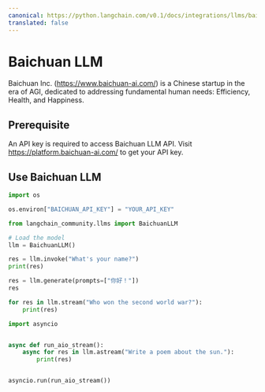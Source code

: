 ```yaml
---
canonical: https://python.langchain.com/v0.1/docs/integrations/llms/baichuan
translated: false
---
```


# Baichuan LLM

Baichuan Inc. (https://www.baichuan-ai.com/) is a Chinese startup in the era of AGI, dedicated to addressing fundamental human needs: Efficiency, Health, and Happiness.

## Prerequisite

An API key is required to access Baichuan LLM API. Visit https://platform.baichuan-ai.com/ to get your API key.

## Use Baichuan LLM

```python
import os

os.environ["BAICHUAN_API_KEY"] = "YOUR_API_KEY"
```

```python
from langchain_community.llms import BaichuanLLM

# Load the model
llm = BaichuanLLM()

res = llm.invoke("What's your name?")
print(res)
```

```python
res = llm.generate(prompts=["你好！"])
res
```

```python
for res in llm.stream("Who won the second world war?"):
    print(res)
```

```python
import asyncio


async def run_aio_stream():
    async for res in llm.astream("Write a poem about the sun."):
        print(res)


asyncio.run(run_aio_stream())
```